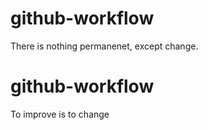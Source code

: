 # github-workflow

There is nothing permanenet, except change.

# github-workflow

To improve is to change
